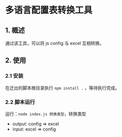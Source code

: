 多语言配置表转换工具
=======

## 1. 概述
通过该工具，可以将 js config 与 excel 互相转换。

## 2. 使用
### 2.1 安装
在迁出的脚本根目录执行 `npm install .` ，等待执行完成。

### 2.2 脚本运行
运行：`node index.js 转换类型`，转换类型
* output: config => excel
* input:  excel => config